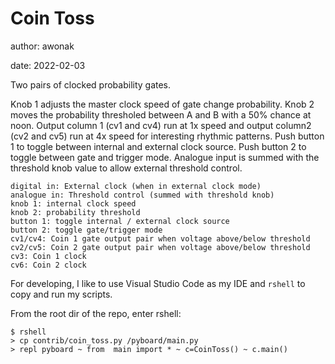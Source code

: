 # Coin Toss

author: awonak

date: 2022-02-03

Two pairs of clocked probability gates.

Knob 1 adjusts the master clock speed of gate change probability. Knob 2 moves
the probability thresholed between A and B with a 50% chance at noon. Output 
column 1 (cv1 and cv4) run at 1x speed and output column2 (cv2 and cv5) run at
4x speed for interesting rhythmic patterns. Push button 1 to toggle between
internal and external clock source. Push button 2 to toggle between gate and
trigger mode. Analogue input is summed with the threshold knob value to allow
external threshold control.

    digital in: External clock (when in external clock mode)
    analogue in: Threshold control (summed with threshold knob)
    knob 1: internal clock speed
    knob 2: probability threshold
    button 1: toggle internal / external clock source
    button 2: toggle gate/trigger mode
    cv1/cv4: Coin 1 gate output pair when voltage above/below threshold
    cv2/cv5: Coin 2 gate output pair when voltage above/below threshold
    cv3: Coin 1 clock
    cv6: Coin 2 clock

For developing, I like to use Visual Studio Code as my IDE and `rshell` to copy
and run my scripts.

From the root dir of the repo, enter rshell:

    $ rshell
    > cp contrib/coin_toss.py /pyboard/main.py
    > repl pyboard ~ from  main import * ~ c=CoinToss() ~ c.main()
